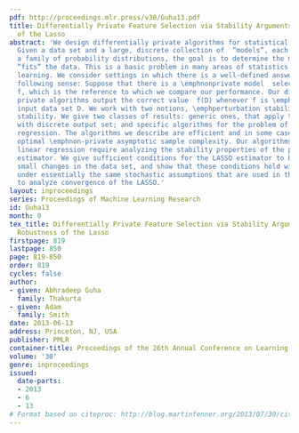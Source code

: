 ```yaml
---
pdf: http://proceedings.mlr.press/v30/Guha13.pdf
title: Differentially Private Feature Selection via Stability Arguments, and the Robustness
  of the Lasso
abstract: 'We design differentially private algorithms for statistical model selection.
  Given a data set and a large, discrete collection of  “models”, each of which is
  a family of probability distributions, the goal is to determine the model that best
  “fits” the data. This is a basic problem in many areas of statistics and machine
  learning. We consider settings in which there is a well-defined answer, in  the
  following sense: Suppose that there is a \emphnonprivate model  selection procedure
  f, which is the reference to which we compare our performance. Our differentially
  private algorithms output the correct value  f(D) whenever f is \emphstable on the
  input data set D. We work with two notions, \emphperturbation stability and \emphsub-sampling
  stability. We give two classes of results: generic ones, that apply to any function
  with discrete output set; and specific algorithms for the problem of sparse linear
  regression. The algorithms we describe are efficient and in some cases match the
  optimal \emphnon-private asymptotic sample complexity. Our algorithms for sparse
  linear regression require analyzing the stability properties of the popular LASSO
  estimator. We give sufficient conditions for the LASSO estimator to be robust to
  small changes in the data set, and show that these conditions hold with high probability
  under essentially the same stochastic assumptions that are used in the literature
  to analyze convergence of the LASSO.'
layout: inproceedings
series: Proceedings of Machine Learning Research
id: Guha13
month: 0
tex_title: Differentially Private Feature Selection via Stability Arguments, and the
  Robustness of the Lasso
firstpage: 819
lastpage: 850
page: 819-850
order: 819
cycles: false
author:
- given: Abhradeep Guha
  family: Thakurta
- given: Adam
  family: Smith
date: 2013-06-13
address: Princeton, NJ, USA
publisher: PMLR
container-title: Proceedings of the 26th Annual Conference on Learning Theory
volume: '30'
genre: inproceedings
issued:
  date-parts:
  - 2013
  - 6
  - 13
# Format based on citeproc: http://blog.martinfenner.org/2013/07/30/citeproc-yaml-for-bibliographies/
---
```

